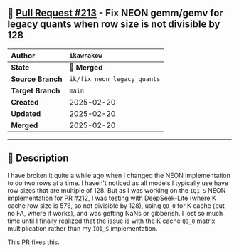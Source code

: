 ## 🔀 [Pull Request #213](https://github.com/ikawrakow/ik_llama.cpp/pull/213) - Fix NEON gemm/gemv for legacy quants when row size is not divisible by 128

| **Author** | `ikawrakow` |
| :--- | :--- |
| **State** | 🔀 **Merged** |
| **Source Branch** | `ik/fix_neon_legacy_quants` |
| **Target Branch** | `main` |
| **Created** | 2025-02-20 |
| **Updated** | 2025-02-20 |
| **Merged** | 2025-02-20 |

---

## 📄 Description

I have broken it quite a while ago when I changed the NEON implementation to do two rows at a time. I haven't noticed as all models I typically use have row sizes that are multiple of 128. But as I was working on the `IQ1_S` NEON implementation for PR [#212](https://github.com/ikawrakow/ik_llama.cpp/issues/212), I was testing with DeepSeek-Lite (where K cache row size is 576, so not divisible by 128), using `Q8_0` for K cache (but no FA, where it works), and was getting NaNs or gibberish. I lost so much time until I finally realized that the issue is with the K cache `Q8_0` matrix multiplication rather than my `IQ1_S` implementation.

This PR fixes this.